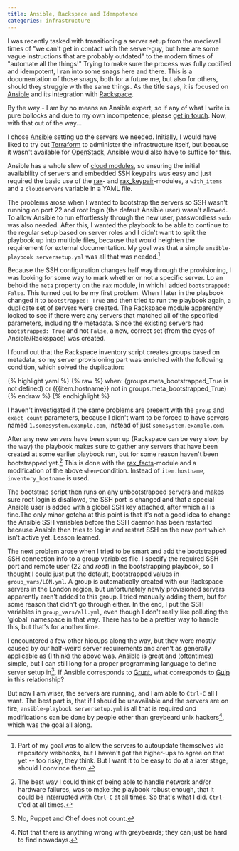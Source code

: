 ```yaml
---
title: Ansible, Rackspace and Idempotence
categories: infrastructure
---
```


I was recently tasked with transitioning a server setup from the medieval times
of "we can't get in contact with the server-guy, but here are some vague
instructions that are probably outdated" to the modern times of "automate all
the things!" Trying to make sure the process was fully codified and idempotent,
I ran into some snags here and there. This is a documentation of those snags,
both for a future me, but also for others, should they struggle with the same
things. As the title says, it is focused on [Ansible][ans] and its integration
with [Rackspace][rax].

By the way - I am by no means an Ansible expert, so if any of what I write is
pure bollocks and due to my own incompetence, please [get in touch][tw]. Now,
with that out of the way...

I chose [Ansible][ans] setting up the servers we needed. Initially, I would have
liked to try out [Terraform][tf] to administer the infrastructure itself, but
because it wasn't available for [OpenStack][tfos], Ansible would also have to
suffice for this.

Ansible has a whole slew of [cloud
modules](http://docs.ansible.com/list_of_cloud_modules.html), so ensuring the
initial availability of servers and embedded SSH keypairs was easy and just
required the basic use of the [rax][raxmod]- and [rax_keypair][raxkey]-modules,
a `with_items` and a `cloudservers` variable in a YAML file.

The problems arose when I wanted to bootstrap the servers so SSH wasn't running
on port 22 and root login (the default Ansible user) wasn't allowed. To allow
Ansible to run effortlessly through the new user, passwordless `sudo` was also
needed. After this, I wanted the playbook to be able to continue to the regular
setup based on server roles and I didn't want to split the playbook up into
multiple files, because that would heighten the requirement for external
documentation. My goal was that a simple `ansible-playbook serversetup.yml` was
all that was needed.[^autoupdate]

Because the SSH configuration changes half way through the provisioning, I was
looking for some way to mark whether or not a specific server. Lo an behold the
`meta` property on the `rax` module, in which I added `bootstrapped: False`.
This turned out to be my first problem. When I later in the playbook changed it
to `bootstrapped: True` and then tried to run the playbook again, a duplicate
set of servers were created. The Rackspace module apparently looked to see if
there were any servers that matched all of the specified parameters, including
the metadata. Since the existing servers had `bootstrapped: True` and not
`False`, a new, correct set (from the eyes of Ansible/Rackspace) was created.

I found out that the Rackspace inventory script creates groups based on
metadata, so my server provisioning part was enriched with the following
condition, which solved the duplication:

{% highlight yaml %}
{% raw %}
  when: (groups.meta_bootstrapped_True is not defined) or ({{item.hostname}} not in groups.meta_bootstrapped_True)
{% endraw %}
{% endhighlight %}

I haven't investigated if the same problems are present with the `group` and
`exact_count` parameters, because I didn't want to be forced to have servers
named `1.somesystem.example.com`, instead of just `somesystem.example.com`.

After any new servers have been spun up (Rackspace can be very slow, by the way)
the playbook makes sure to gather any servers that have been created at some
earlier playbook run, but for some reason haven't been bootstrapped
yet.[^failures] This is done with the [rax_facts][raxfac]-module and a
modification of the above `when`-condition. Instead of `item.hostname`,
`inventory_hostname` is used.

The bootstrap script then runs on any unbootstrapped servers and makes sure root
login is disallowd, the SSH port is changed and that a special Ansible user is
added with a global SSH key attached, after which all is fine.The only minor
gotcha at this point is that it's not a good idea to change the Ansible SSH
variables before the SSH daemon has been restarted because Ansible then tries to
log in and restart SSH on the new port which isn't active yet. Lesson learned.

The next problem arose when I tried to be smart and add the bootstrapped SSH
connection info to a group variables file. I specify the required SSH port and
remote user (22 and *root*) in the bootstrapping playbook, so I thought I could
just put the default, bootstrapped values in `group_vars/LON.yml`. A group is
automatically created with our Rackspace servers in the London region, but
unfortunately newly provisioned servers apparently aren't added to this group. I
tried manually adding them, but for some reason that didn't go through either.
In the end, I put the SSH variables in `group_vars/all.yml`, even though I don't
really like polluting the 'global' namespace in that way. There has to be a
prettier way to handle this, but that's for another time.

I encountered a few other hiccups along the way, but they were mostly caused by
our half-weird server requirements and aren't as generally applicable as (I
think) the above was. Ansible is great and (oftentimes) simple, but I can still
long for a proper programming language to define server setup in[^notthat]. If
Ansible corresponds to [Grunt][grunt], what corresponds to [Gulp][gulp] in this
relationship?

But now I am wiser, the servers are running, and I am able to `Ctrl-C` all I
want. The best part is, that if I should be unavailable and the servers are on
fire, `ansible-playbook serversetup.yml` is all that is required *and*
modifications can be done by people other than greybeard unix
hackers[^greybeard], which was the goal all along.

  [tf]: http://www.terraform.io
  [tfos]: https://github.com/hashicorp/terraform/issues/51
  [ans]: http://www.ansible.com/
  [rax]: http://www.rackspace.com/
  [raxmod]: http://docs.ansible.com/rax_module.html
  [raxkey]: http://docs.ansible.com/rax_keypair_module.html
  [raxfac]: http://docs.ansible.com/rax_facts_module.html
  [grunt]: http://gruntjs.com
  [gulp]: http://gulpjs.com
  [tw]: https://twitter.com/intent/tweet?screen_name=jumoel&text=Here's%20what%20you%20SHOULD%20have%20done...

  [^autoupdate]: Part of my goal was to allow the servers to autoupdate
    themselves via repository webhooks, but I haven't got the higher-ups to
    agree on that yet -- too risky, they think. But I want it to be easy to do
    at a later stage, should I convince them.

  [^failures]: The best way I could think of being able to handle network and/or
    hardware failures, was to make the playbook robust enough, that it could be
    interrupted with `Ctrl-C` at all times. So that's what I did. `Ctrl-C`'ed at
    all times.

  [^notthat]: No, Puppet and Chef does not count.

  [^greybeard]: Not that there is anything wrong with greybeards; they can just
    be hard to find nowadays.
